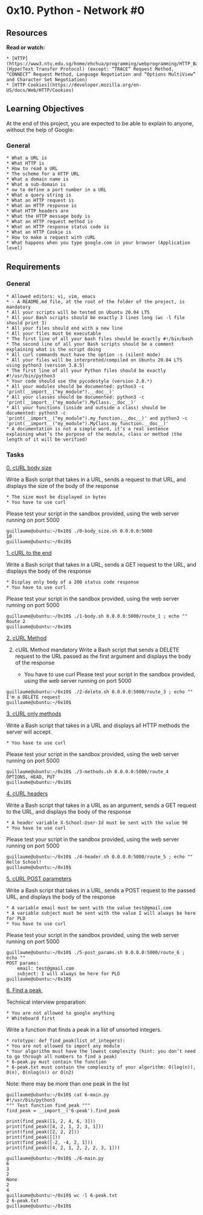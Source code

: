 # 0x10. Python - Network #0

## Resources

__Read or watch:__

	* [HTTP](https://www3.ntu.edu.sg/home/ehchua/programming/webprogramming/HTTP_Basics.html) (HyperText Transfer Protocol) (except: “TRACE” Request Method, “CONNECT” Request Method, Language Negotiation and “Options MultiView” and Character Set Negotiation)
	* [HTTP Cookies](https://developer.mozilla.org/en-US/docs/Web/HTTP/Cookies)

## Learning Objectives

At the end of this project, you are expected to be able to explain to anyone, without the help of Google:

### General

	* What a URL is
	* What HTTP is
	* How to read a URL
	* The scheme for a HTTP URL
	* What a domain name is
	* What a sub-domain is
	* ow to define a port number in a URL
	* What a query string is
	* What an HTTP request is
	* What an HTTP response is
	* What HTTP headers are
	* What the HTTP message body is
	* What an HTTP request method is
	* What an HTTP response status code is
	* What an HTTP Cookie is
	* How to make a request with cURL
	* What happens when you type google.com in your browser (Application level)
	
## Requirements

###  General

	* Allowed editors: vi, vim, emacs
	* - A README.md file, at the root of the folder of the project, is mandatory
	* All your scripts will be tested on Ubuntu 20.04 LTS
	* All your Bash scripts should be exactly 3 lines long (wc -l file should print 3)
	* All your files should end with a new line
	* All your files must be executable
	* The first line of all your bash files should be exactly #!/bin/bash
	* The second line of all your Bash scripts should be a comment explaining what is the script doing
	* All curl commands must have the option -s (silent mode)
	* All your files will be interpreted/compiled on Ubuntu 20.04 LTS using python3 (version 3.8.5)
	* The first line of all your Python files should be exactly #!/usr/bin/python3
	* Your code should use the pycodestyle (version 2.8.*)
	* All your modules should be documented: python3 -c 'print(__import__("my_module").__doc__)'
	* All your classes should be documented: python3 -c 'print(__import__("my_module").MyClass.__doc__)'
	* All your functions (inside and outside a class) should be documented: python3 -c 'print(__import__("my_module").my_function.__doc__)' and python3 -c 'print(__import__("my_module").MyClass.my_function.__doc__)'
	* A documentation is not a simple word, it’s a real sentence explaining what’s the purpose of the module, class or method (the length of it will be verified)

### Tasks

[0. cURL body size](./0-body_size.sh)

Write a Bash script that takes in a URL, sends a request to that URL, and displays the size of the body of the response

	* The size must be displayed in bytes
	* You have to use curl
Please test your script in the sandbox provided, using the web server running on port 5000

```
guillaume@ubuntu:~/0x10$ ./0-body_size.sh 0.0.0.0:5000
10
guillaume@ubuntu:~/0x10$ 

```
[1. cURL to the end](./1-body.sh)

Write a Bash script that takes in a URL, sends a GET request to the URL, and displays the body of the response

	* Display only body of a 200 status code response
	* You have to use curl
Please test your script in the sandbox provided, using the web server running on port 5000

```
guillaume@ubuntu:~/0x10$ ./1-body.sh 0.0.0.0:5000/route_1 ; echo ""
Route 2
guillaume@ubuntu:~/0x10$ 

```

[2. cURL Method](./2-delete.sh)

2. cURL Method
mandatory
Write a Bash script that sends a DELETE request to the URL passed as the first argument and displays the body of the response

	* You have to use curl
Please test your script in the sandbox provided, using the web server running on port 5000

```
guillaume@ubuntu:~/0x10$ ./2-delete.sh 0.0.0.0:5000/route_3 ; echo ""
I'm a DELETE request
guillaume@ubuntu:~/0x10$ 

```

[3. cURL only methods](./3-methods.sh)

Write a Bash script that takes in a URL and displays all HTTP methods the server will accept.

	* You have to use curl
Please test your script in the sandbox provided, using the web server running on port 5000

```
guillaume@ubuntu:~/0x10$ ./3-methods.sh 0.0.0.0:5000/route_4
OPTIONS, HEAD, PUT
guillaume@ubuntu:~/0x10$ 

```

[4. cURL headers](./4-header.sh)

Write a Bash script that takes in a URL as an argument, sends a GET request to the URL, and displays the body of the response

	* A header variable X-School-User-Id must be sent with the value 98
	* You have to use curl
Please test your script in the sandbox provided, using the web server running on port 5000

```
guillaume@ubuntu:~/0x10$ ./4-header.sh 0.0.0.0:5000/route_5 ; echo ""
Hello School!
guillaume@ubuntu:~/0x10$ 

```
[5. cURL POST parameters](./5-post_params.sh)

Write a Bash script that takes in a URL, sends a POST request to the passed URL, and displays the body of the response

	* A variable email must be sent with the value test@gmail.com
	* A variable subject must be sent with the value I will always be here for PLD
	* You have to use curl
Please test your script in the sandbox provided, using the web server running on port 5000

```
guillaume@ubuntu:~/0x10$ ./5-post_params.sh 0.0.0.0:5000/route_6 ; echo ""
POST params:
    email: test@gmail.com
    subject: I will always be here for PLD
guillaume@ubuntu:~/0x10$ 

```

[6. Find a peak](./6-peak.py),[](./6-peak.txt)

Technical interview preparation:

	* You are not allowed to google anything
	* Whiteboard first
Write a function that finds a peak in a list of unsorted integers.

	* rototype: def find_peak(list_of_integers):
	* You are not allowed to import any module
	* Your algorithm must have the lowest complexity (hint: you don’t need to go through all numbers to find a peak)
	* 6-peak.py must contain the function
	* 6-peak.txt must contain the complexity of your algorithm: O(log(n)), O(n), O(nlog(n)) or O(n2)
Note: there may be more than one peak in the list

```
guillaume@ubuntu:~/0x10$ cat 6-main.py
#!/usr/bin/python3
""" Test function find_peak """
find_peak = __import__('6-peak').find_peak

print(find_peak([1, 2, 4, 6, 3]))
print(find_peak([4, 2, 1, 2, 3, 1]))
print(find_peak([2, 2, 2]))
print(find_peak([]))
print(find_peak([-2, -4, 2, 1]))
print(find_peak([4, 2, 1, 2, 2, 2, 3, 1]))

guillaume@ubuntu:~/0x10$ ./6-main.py
6
3
2
None
2
4
guillaume@ubuntu:~/0x10$ wc -l 6-peak.txt 
2 6-peak.txt
guillaume@ubuntu:~/0x10$ 

```


